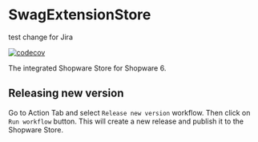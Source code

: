 # SwagExtensionStore


test change for Jira

[![codecov](https://codecov.io/gh/shopware/SwagExtensionStore/graph/badge.svg?token=AW90I5IR2H)](https://codecov.io/gh/shopware/SwagExtensionStore)

The integrated Shopware Store for Shopware 6.

## Releasing new version

Go to Action Tab and select `Release new version` workflow. Then click on `Run workflow` button. This will create a new release and publish it to the Shopware Store.
